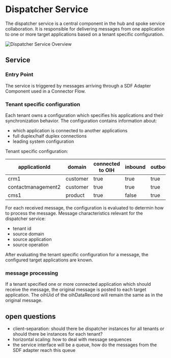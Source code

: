 # Dispatcher Service

The dispatcher service is a central component in the hub and spoke service collaboration. 
It is responsible for delivering messages from one application to one or more target applications based on a tenant specific configuration.

![Dispatcher Service Overview](https://github.com/openintegrationhub/openintegrationhub/blob/dispatcher/Assets/component_dispatcher_0.1.png)

## Service
### Entry Point

The service is triggered by messages arriving through a SDF Adapter Component used in a Connector Flow. 

### Tenant specific configuration

Each tenant owns a configuration which specifies his applications and their synchronization behavior.
The configuration contains information about:
* which application is connected to another applications
* full duplex/half duplex connections
* leading system configuration

Tenant specific configuration:

| applicationId | domain | connected to OIH | inbound | outbound |
| ------------- | ------------- | ------------- | ------------- | ------------- |
| crm1 | customer | true | true | true |
| contactmanagement2 | customer | true | true | true |
| cms1 | product | true | false | true |



For each received message, the configuration is evaluated to determin how to process the message. 
Message characteristics relevant for the dispatcher service:
* tenant id
* source domain
* source application
* source operation

After evaluating the tenant specific configuration for a message, the configured target applications are known.

### message processing

If a tenant specified one or more connected application which should receive the message, the original message is posted to each target application. The oihUid of the oihDataRecord will remain the same as in the original message.

## open questions

* client-separation: should there be dispatcher instances for all tenants or should there be instances for each tenant?
* horizontal scaling: how to deal with message sequences
* the service interface will be a queue, how do the messages from the SDF adapter reach this queue

